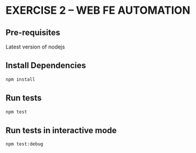 # EXERCISE 2 – WEB FE AUTOMATION

## Pre-requisites

Latest version of nodejs

## Install Dependencies

```sh
npm install
```

## Run tests

```sh
npm test
```

## Run tests in interactive mode

```sh
npm test:debug
```
